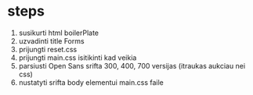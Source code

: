 # steps

1. susikurti html boilerPlate
2. uzvadinti title Forms
3. prijungti reset.css
4. prijungti main.css isitikinti kad veikia
5. parsiusti Open Sans srifta 300, 400, 700 versijas (itraukas aukciau nei css)
6. nustatyti srifta body elementui main.css faile

